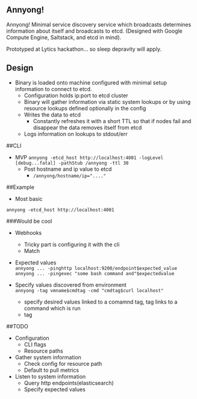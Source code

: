 Annyong!
-------

Annyong!  Minimal service discovery service which broadcasts determines information about itself and broadcasts to etcd.
(Designed with Google Compute Engine, Saltstack, and etcd in mind).

Prototyped at Lytics hackathon... so sleep depravity will apply.

Design
------
* Binary is loaded onto machine configured with minimal setup information to connect to etcd.
  * Configuration holds ip:port to etcd cluster
  * Binary will gather information via static system lookups or by using resource lookups defined optionally in the config
  * Writes the data to etcd
    * Constantly refreshes it with a short TTL so that if nodes fail and disappear the data removes itself from etcd
  * Logs information on lookups to stdout/err


##CLI
* MVP
`annyong -etcd_host http://localhost:4001 -logLevel [debug...fatal] -pathStub /annyong -ttl 30`
  * Post hostname and ip value to etcd
    * `/annyong/hostname/ip="...."`

##Example
* Most basic  
```
annyong -etcd_host http://localhost:4001
```

###Would be cool
* Webhooks
  * Tricky part is configuring it with the cli
  * Match

* Expected values  
`annyong ... -pinghttp localhost:9200/endpoint$expected_value`
`annyong ... -pingexec "some bash command and"$expectedvalue`

* Specify values discovered from environment  
`annyong -tag vmname$cmdtag -cmd "cmdtag$curl localhost"`
  * specify desired values linked to a comamnd tag, tag links to a command which is run
  * tag

##TODO
* Configuration
  * CLI flags
  * Resource paths 
* Gather system information
  * Check config for resource path
  * Default to pull metrics
* Listen to system information
  * Query http endpoints(elasticsearch)
  * Specify expected values

